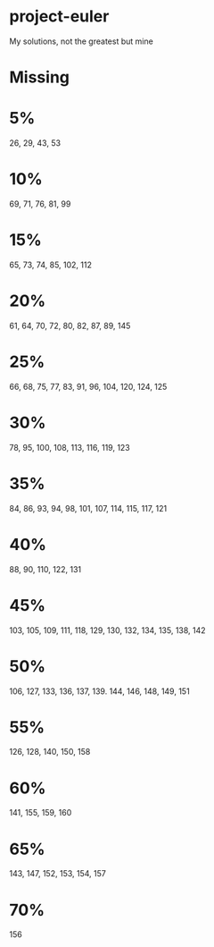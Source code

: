 # project-euler

My solutions, not the greatest but mine

# Missing

# 5%

26, 29, 43, 53

# 10%

69, 71, 76, 81, 99

# 15%

65, 73, 74, 85, 102, 112

# 20%

61, 64, 70, 72, 80, 82, 87, 89, 145

# 25%

66, 68, 75, 77, 83, 91, 96, 104, 120, 124, 125

# 30%

78, 95, 100, 108, 113, 116, 119, 123

# 35%

84, 86, 93, 94, 98, 101, 107, 114, 115, 117, 121

# 40%

88, 90, 110, 122, 131

# 45%

103, 105, 109, 111, 118, 129, 130, 132, 134, 135, 138, 142

# 50%

106, 127, 133, 136, 137, 139. 144, 146, 148, 149, 151

# 55%

126, 128, 140, 150, 158

# 60%

141, 155, 159, 160

# 65%

143, 147, 152, 153, 154, 157

# 70%

156
